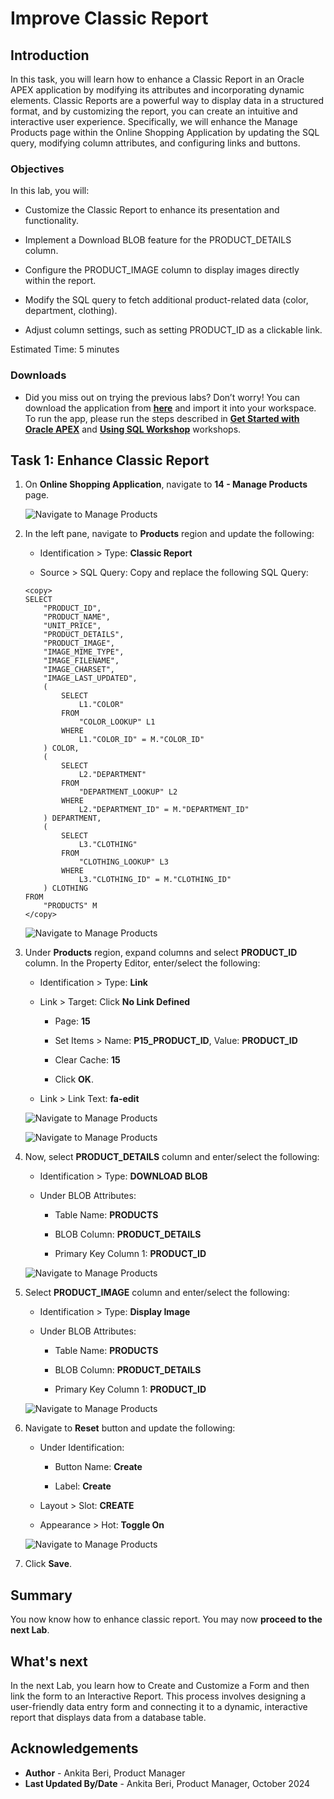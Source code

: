 # Improve Classic Report

## Introduction

In this task, you will learn how to enhance a Classic Report in an Oracle APEX application by modifying its attributes and incorporating dynamic elements. Classic Reports are a powerful way to display data in a structured format, and by customizing the report, you can create an intuitive and interactive user experience. Specifically, we will enhance the Manage Products page within the Online Shopping Application by updating the SQL query, modifying column attributes, and configuring links and buttons.

### Objectives

In this lab, you will:

- Customize the Classic Report to enhance its presentation and functionality.

- Implement a Download BLOB feature for the PRODUCT_DETAILS column.

- Configure the PRODUCT_IMAGE column to display images directly within the report.

- Modify the SQL query to fetch additional product-related data (color, department, clothing).

- Adjust column settings, such as setting PRODUCT_ID as a clickable link.

Estimated Time: 5 minutes

### Downloads

- Did you miss out on trying the previous labs? Don’t worry! You can download the application from **[here](files/hol10.sql)** and import it into your workspace. To run the app, please run the steps described in **[Get Started with Oracle APEX](https://livelabs.oracle.com/pls/apex/r/dbpm/livelabs/run-workshop?p210_wid=3509)** and **[Using SQL Workshop](https://livelabs.oracle.com/pls/apex/r/dbpm/livelabs/run-workshop?p210_wid=3524)** workshops.

## Task 1: Enhance Classic Report

1. On **Online Shopping Application**, navigate to **14 - Manage Products** page.

      ![Navigate to Manage Products](./images/14-manage-products.png " ")

2. In the left pane, navigate to **Products** region and update the following:

    - Identification > Type: **Classic Report**

    - Source > SQL Query: Copy and replace the following SQL Query:

    ```
    <copy>
    SELECT
        "PRODUCT_ID",
        "PRODUCT_NAME",
        "UNIT_PRICE",
        "PRODUCT_DETAILS",
        "PRODUCT_IMAGE",
        "IMAGE_MIME_TYPE",
        "IMAGE_FILENAME",
        "IMAGE_CHARSET",
        "IMAGE_LAST_UPDATED",
        (
            SELECT
                L1."COLOR"
            FROM
                "COLOR_LOOKUP" L1
            WHERE
                L1."COLOR_ID" = M."COLOR_ID"
        ) COLOR,
        (
            SELECT
                L2."DEPARTMENT"
            FROM
                "DEPARTMENT_LOOKUP" L2
            WHERE
                L2."DEPARTMENT_ID" = M."DEPARTMENT_ID"
        ) DEPARTMENT,
        (
            SELECT
                L3."CLOTHING"
            FROM
                "CLOTHING_LOOKUP" L3
            WHERE
                L3."CLOTHING_ID" = M."CLOTHING_ID"
        ) CLOTHING
    FROM
        "PRODUCTS" M
    </copy>
    ```

    ![Navigate to Manage Products](./images/update-query.png " ")

3. Under **Products** region, expand columns and select **PRODUCT\_ID** column. In the Property Editor, enter/select the following:

    - Identification > Type: **Link**

    - Link > Target: Click **No Link Defined**

        - Page: **15**

        - Set Items > Name: **P15\_PRODUCT\_ID**, Value: **PRODUCT\_ID**

        - Clear Cache: **15**

        - Click **OK**.

    - Link > Link Text: **fa-edit**

    ![Navigate to Manage Products](./images/product-id-link.png " ")

    ![Navigate to Manage Products](./images/product-id-icon.png " ")

4. Now, select **PRODUCT\_DETAILS** column and enter/select the following:

    - Identification > Type: **DOWNLOAD BLOB**

    - Under BLOB Attributes:

        - Table Name: **PRODUCTS**

        - BLOB Column: **PRODUCT_DETAILS**

        - Primary Key Column 1: **PRODUCT_ID**

     ![Navigate to Manage Products](./images/product-details.png " ")

5. Select **PRODUCT_IMAGE** column and enter/select the following:

    - Identification > Type: **Display Image**

    - Under BLOB Attributes:

        - Table Name: **PRODUCTS**

        - BLOB Column: **PRODUCT_DETAILS**

        - Primary Key Column 1: **PRODUCT_ID**

    ![Navigate to Manage Products](./images/product-image.png " ")

6. Navigate to **Reset** button and update the following:

    - Under Identification:

        - Button Name: **Create**

        - Label: **Create**

    - Layout > Slot: **CREATE**

    - Appearance > Hot: **Toggle On**

    ![Navigate to Manage Products](./images/create-btn.png " ")

7. Click **Save**.

## Summary

You now know how to enhance classic report. You may now **proceed to the next Lab**.

## What's next

In the next Lab, you learn how to Create and Customize a Form and then link the form to an Interactive Report. This process involves designing a user-friendly data entry form and connecting it to a dynamic, interactive report that displays data from a database table.

## Acknowledgements

- **Author** - Ankita Beri, Product Manager
- **Last Updated By/Date** - Ankita Beri, Product Manager, October 2024
